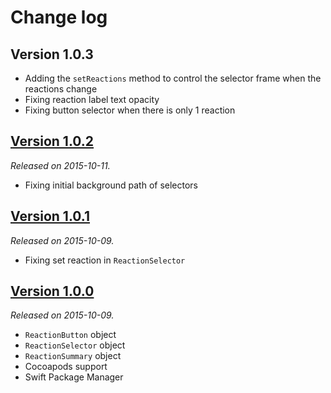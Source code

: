 # Change log

## Version 1.0.3

- Adding the `setReactions` method to control the selector frame when the reactions change
- Fixing reaction label text opacity
- Fixing button selector when there is only 1 reaction

## [Version 1.0.2](https://github.com/yannickl/Reactions/releases/tag/1.0.2)
*Released on 2015-10-11.*

- Fixing initial background path of selectors

## [Version 1.0.1](https://github.com/yannickl/Reactions/releases/tag/1.0.1)
*Released on 2015-10-09.*

- Fixing set reaction in `ReactionSelector`

## [Version 1.0.0](https://github.com/yannickl/Reactions/releases/tag/1.0.0)
*Released on 2015-10-09.*

- `ReactionButton` object
- `ReactionSelector` object
- `ReactionSummary` object
- Cocoapods support
- Swift Package Manager

